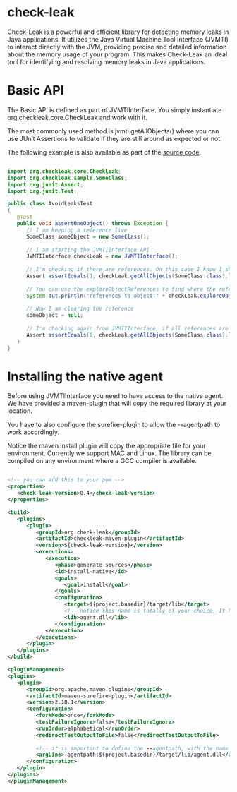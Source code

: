 # check-leak
Check-Leak is a powerful and efficient library for detecting memory leaks in Java applications. It utilizes the Java Virtual Machine Tool Interface (JVMTI) to interact directly with the JVM, providing precise and detailed information about the memory usage of your program. This makes Check-Leak an ideal tool for identifying and resolving memory leaks in Java applications.

# Basic API

The Basic API is defined as part of JVMTIInterface. You simply instantiate org.checkleak.core.CheckLeak and work with it.

The most commonly used method is jvmti.getAllObjects() where you can use JUnit Assertions to validate if they are still around as expected or not.

The following example is also available as part of the [source code](https://github.com/check-leak/check-leak/tree/main/examples/junit-example).

```java

import org.checkleak.core.CheckLeak;
import org.checkleak.sample.SomeClass;
import org.junit.Assert;
import org.junit.Test;

public class AvoidLeaksTest
{
   @Test
   public void assertOneObject() throws Exception {
      // I am keeping a reference live
      SomeClass someObject = new SomeClass();
      
      // I am starting the JVMTIInterface API
      JVMTIInterface checkLeak = new JVMTIInterface();
      
      // I'm checking if there are references. On this case I know I should have one object live, so I'm checking for 1
      Assert.assertEquals(1, checkLeak.getAllObjects(SomeClass.class).length);
      
      // You can use the exploreObjectReferences to find where the references are (in case they are not expected)
      System.out.println("references to object:" + checkLeak.exploreObjectReferences(10, 10, true, someObject));
      
      // Now I am clearing the reference
      someObject = null;
      
      // I'm checking again from JVMTIInterface, if all references are gone. Notice that getAllObjects will force a garbage collection on every call
      Assert.assertEquals(0, checkLeak.getAllObjects(SomeClass.class).length);
   }
}

```


# Installing the native agent
Before using JVMTIInterface you need to have access to the native agent. We have provided a maven-plugin that will copy the required library at your location.

You have to also configure the surefire-plugin to allow the --agentpath to work accordingly.

Notice the maven install plugin will copy the appropriate file for your environment. Currently we support MAC and Linux. The library can be compiled on any environment where a GCC compiler is available.

````xml

<!-- you can add this to your pom -->
<properties>
   <check-leak-version>0.4</check-leak-version>
</properties>

<build>
   <plugins>
      <plugin>
         <groupId>org.check-leak</groupId>
         <artifactId>checkleak-maven-plugin</artifactId>
         <version>${check-leak-version}</version>
         <executions>
            <execution>
               <phase>generate-sources</phase>
               <id>install-native</id>
               <goals>
                  <goal>install</goal>
               </goals>
               <configuration>
                  <target>${project.basedir}/target/lib</target>
                  <!-- notice this name is totally of your choice. It has to match the name passed to the java argument -->
                  <lib>agent.dll</lib>
               </configuration>
            </execution>
         </executions>
      </plugin>
   </plugins>
</build>

<pluginManagement>
<plugins>
   <plugin>
      <groupId>org.apache.maven.plugins</groupId>
      <artifactId>maven-surefire-plugin</artifactId>
      <version>2.18.1</version>
      <configuration>
         <forkMode>once</forkMode>
         <testFailureIgnore>false</testFailureIgnore>
         <runOrder>alphabetical</runOrder>
         <redirectTestOutputToFile>false</redirectTestOutputToFile>
         
         <!-- it is important to define the --agentpath, with the name and location here matching the one of your choice on the install -->
         <argLine>-agentpath:${project.basedir}/target/lib/agent.dll</argLine>
      </configuration>
   </plugin>
</plugins>
</pluginManagement>

````